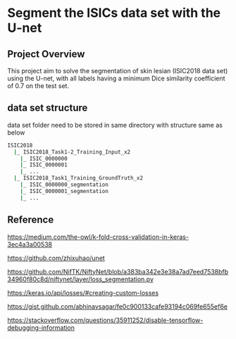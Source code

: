 # Segment the ISICs data set with the U-net

## Project Overview
This project aim to solve the segmentation of skin lesian (ISIC2018 data set) using the U-net, with all labels having a minimum Dice similarity coefficient of 0.7 on the test set.

## data set structure

data set folder need to be stored in same directory with structure same as below
```bash
ISIC2018
  |_ ISIC2018_Task1-2_Training_Input_x2
    |_ ISIC_0000000
    |_ ISIC_0000001
    |_ ...
  |_ ISIC2018_Task1_Training_GroundTruth_x2
    |_ ISIC_0000000_segmentation
    |_ ISIC_0000001_segmentation
    |_ ...
```

## Reference

https://medium.com/the-owl/k-fold-cross-validation-in-keras-3ec4a3a00538

https://github.com/zhixuhao/unet

https://github.com/NifTK/NiftyNet/blob/a383ba342e3e38a7ad7eed7538bfb34960f80c8d/niftynet/layer/loss_segmentation.py

https://keras.io/api/losses/#creating-custom-losses

https://gist.github.com/abhinavsagar/fe0c900133cafe93194c069fe655ef6e

https://stackoverflow.com/questions/35911252/disable-tensorflow-debugging-information
